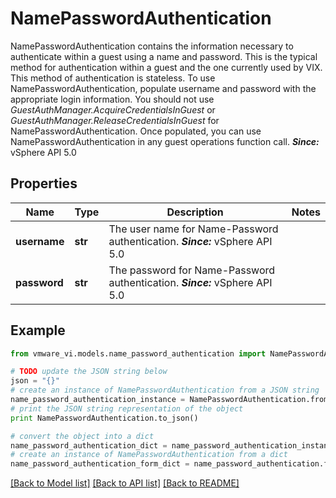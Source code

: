 # NamePasswordAuthentication

NamePasswordAuthentication contains the information necessary to authenticate within a guest using a name and password.  This is the typical method for authentication within a guest and the one currently used by VIX. This method of authentication is stateless.  To use NamePasswordAuthentication, populate username and password with the appropriate login information. You should not use *GuestAuthManager.AcquireCredentialsInGuest* or *GuestAuthManager.ReleaseCredentialsInGuest* for NamePasswordAuthentication.  Once populated, you can use NamePasswordAuthentication in any guest operations function call.  ***Since:*** vSphere API 5.0 

## Properties
Name | Type | Description | Notes
------------ | ------------- | ------------- | -------------
**username** | **str** | The user name for Name-Password authentication.  ***Since:*** vSphere API 5.0  | 
**password** | **str** | The password for Name-Password authentication.  ***Since:*** vSphere API 5.0  | 

## Example

```python
from vmware_vi.models.name_password_authentication import NamePasswordAuthentication

# TODO update the JSON string below
json = "{}"
# create an instance of NamePasswordAuthentication from a JSON string
name_password_authentication_instance = NamePasswordAuthentication.from_json(json)
# print the JSON string representation of the object
print NamePasswordAuthentication.to_json()

# convert the object into a dict
name_password_authentication_dict = name_password_authentication_instance.to_dict()
# create an instance of NamePasswordAuthentication from a dict
name_password_authentication_form_dict = name_password_authentication.from_dict(name_password_authentication_dict)
```
[[Back to Model list]](../README.md#documentation-for-models) [[Back to API list]](../README.md#documentation-for-api-endpoints) [[Back to README]](../README.md)


